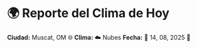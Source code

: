 # 🌍 Reporte del Clima de Hoy

**Ciudad:** Muscat, OM 🌐
**Clima:** ☁️ Nubes
**Fecha:** 📅 14, 08, 2025 🚀

